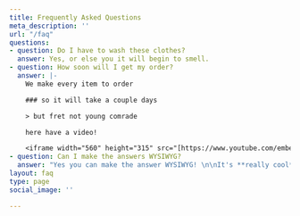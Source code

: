 ```yaml
---
title: Frequently Asked Questions
meta_description: ''
url: "/faq"
questions:
- question: Do I have to wash these clothes?
  answer: Yes, or else you it will begin to smell.
- question: How soon will I get my order?
  answer: |-
    We make every item to order

    ### so it will take a couple days

    > but fret not young comrade

    here have a video!

    <iframe width="560" height="315" src="[https://www.youtube.com/embed/xeNb7v2ElAQ](https://www.youtube.com/embed/xeNb7v2ElAQ "https://www.youtube.com/embed/xeNb7v2ElAQ")" frameborder="0" allow="autoplay; encrypted-media" allowfullscreen></iframe>
- question: Can I make the answers WYSIWYG?
  answer: "Yes you can make the answer WYSIWYG! \n\nIt's **really cool**!"
layout: faq
type: page
social_image: ''

---
```

